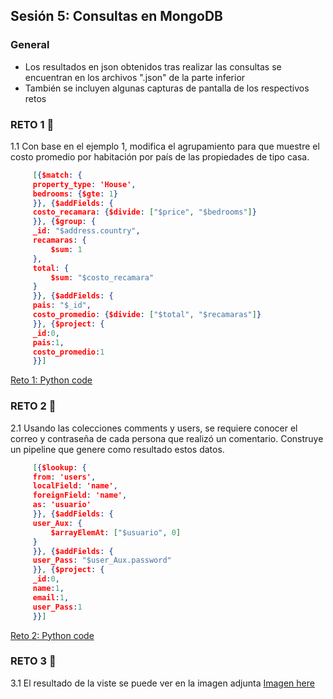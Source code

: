## Sesión 5: Consultas en MongoDB


### General

- Los resultados en json obtenidos tras realizar las consultas se encuentran en los archivos ".json" de la parte inferior 
- También se incluyen algunas capturas de pantalla de los respectivos retos  


### RETO 1 :rocket:

1.1 Con base en el ejemplo 1, modifica el agrupamiento para que muestre el costo promedio por habitación por país de las propiedades de tipo casa.
   ```json 
        [{$match: {
        property_type: 'House',
        bedrooms: {$gte: 1}
        }}, {$addFields: {
        costo_recamara: {$divide: ["$price", "$bedrooms"]}
        }}, {$group: {
        _id: "$address.country",
        recamaras: {
            $sum: 1
        },
        total: {
            $sum: "$costo_recamara"
        }
        }}, {$addFields: {
        pais: "$_id",
        costo_promedio: {$divide: ["$total", "$recamaras"]}
        }}, {$project: {
        _id:0,
        pais:1,
        costo_promedio:1
        }}]
   ```

[Reto 1: Python code](https://github.com/aMurryFly/A1-Introduccion-a-Bases-de-Datos-Santander/blob/main/Sesion-06/retoClase/reto1.py)



### RETO 2 :rocket:

2.1 Usando las colecciones comments y users, se requiere conocer el correo y contraseña de cada persona que realizó un comentario. Construye un pipeline que genere como resultado estos datos.

   ```json 
        [{$lookup: {
        from: 'users',
        localField: 'name',
        foreignField: 'name',
        as: 'usuario'
        }}, {$addFields: {
        user_Aux: {
            $arrayElemAt: ["$usuario", 0]
        }
        }}, {$addFields: {
        user_Pass: "$user_Aux.password"
        }}, {$project: {
        _id:0,
        name:1,
        email:1,
        user_Pass:1
        }}]
   ```

[Reto 2: Python code](https://github.com/aMurryFly/A1-Introduccion-a-Bases-de-Datos-Santander/blob/main/Sesion-06/retoClase/reto2.py)



### RETO 3 :rocket:

3.1 El resultado de la viste se puede ver en la imagen adjunta
[Imagen here](https://github.com/aMurryFly/A1-Introduccion-a-Bases-de-Datos-Santander/blob/main/Sesion-06/retoClase/reto3.png)


